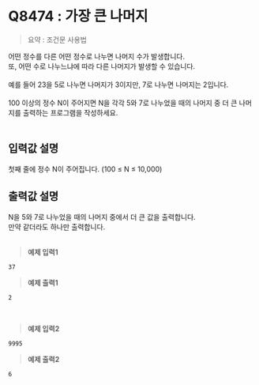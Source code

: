 # Q8474 : 가장 큰 나머지

> 요약 : 조건문 사용법

어떤 정수를 다른 어떤 정수로 나누면 나머지 수가 발생합니다.<br>
또, 어떤 수로 나누느냐에 따라 다른 나머지가 발생할 수 있습니다. <br>
<br>
예를 들어 23을 5로 나누면 나머지가 3이지만, 7로 나누면 나머지는 2입니다.<br>
<br>
100 이상의 정수 N이 주어지면 N을 각각 5와 7로 나누었을 때의 나머지 중 더 큰 나머지를 출력하는 프로그램을 작성하세요.
<br><br>

## 입력값 설명
첫째 줄에 정수 N이 주어집니다. (100 ≤ N ≤ 10,000)<br>


## 출력값 설명
N을 5와 7로 나누었을 때의 나머지 중에서 더 큰 값을 출력합니다.<br>
만약 같더라도 하나만 출력합니다.
<br><br>

> **예제 입력1**
```
37
```

> **예제 출력1**
```
2
```
<br>

> **예제 입력2**
```
9995
```

> **예제 출력2**
```
6
```